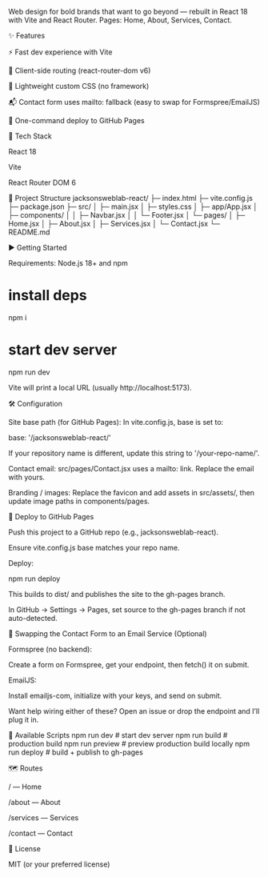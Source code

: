 Web design for bold brands that want to go beyond — rebuilt in React 18 with Vite and React Router.
Pages: Home, About, Services, Contact.

✨ Features

⚡ Fast dev experience with Vite

🧭 Client-side routing (react-router-dom v6)

🎨 Lightweight custom CSS (no framework)

📬 Contact form uses mailto: fallback (easy to swap for Formspree/EmailJS)

🚀 One-command deploy to GitHub Pages

🧱 Tech Stack

React 18

Vite

React Router DOM 6

📁 Project Structure
jacksonsweblab-react/
├─ index.html
├─ vite.config.js
├─ package.json
├─ src/
│  ├─ main.jsx
│  ├─ styles.css
│  ├─ app/App.jsx
│  ├─ components/
│  │  ├─ Navbar.jsx
│  │  └─ Footer.jsx
│  └─ pages/
│     ├─ Home.jsx
│     ├─ About.jsx
│     ├─ Services.jsx
│     └─ Contact.jsx
└─ README.md

▶️ Getting Started

Requirements: Node.js 18+ and npm

# install deps
npm i

# start dev server
npm run dev


Vite will print a local URL (usually http://localhost:5173).

🛠️ Configuration

Site base path (for GitHub Pages):
In vite.config.js, base is set to:

base: '/jacksonsweblab-react/'


If your repository name is different, update this string to '/your-repo-name/'.

Contact email:
src/pages/Contact.jsx uses a mailto: link. Replace the email with yours.

Branding / images:
Replace the favicon and add assets in src/assets/, then update image paths in components/pages.

🚀 Deploy to GitHub Pages

Push this project to a GitHub repo (e.g., jacksonsweblab-react).

Ensure vite.config.js base matches your repo name.

Deploy:

npm run deploy


This builds to dist/ and publishes the site to the gh-pages branch.

In GitHub → Settings → Pages, set source to the gh-pages branch if not auto-detected.

🔌 Swapping the Contact Form to an Email Service (Optional)

Formspree (no backend):

Create a form on Formspree, get your endpoint, then fetch() it on submit.

EmailJS:

Install emailjs-com, initialize with your keys, and send on submit.

Want help wiring either of these? Open an issue or drop the endpoint and I’ll plug it in.

🧩 Available Scripts
npm run dev       # start dev server
npm run build     # production build
npm run preview   # preview production build locally
npm run deploy    # build + publish to gh-pages

🗺️ Routes

/ — Home

/about — About

/services — Services

/contact — Contact

📄 License

MIT (or your preferred license)
